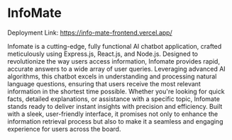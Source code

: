 # InfoMate

Deployment Link: https://info-mate-frontend.vercel.app/

Infomate is a cutting-edge, fully functional AI chatbot application, crafted meticulously using  Express.js, React.js, and Node.js. 
Designed to revolutionize the way users access information, Infomate provides rapid, accurate answers to a wide array of user queries. 
Leveraging advanced AI algorithms, this chatbot excels in understanding and processing natural language questions, ensuring that users receive 
the most relevant information in the shortest time possible. Whether you're looking for quick facts, detailed explanations, or assistance with a specific topic, 
Infomate stands ready to deliver instant insights with precision and efficiency. Built with a sleek, user-friendly interface, it promises not only to enhance the 
information retrieval process but also to make it a seamless and engaging experience for users across the board.
